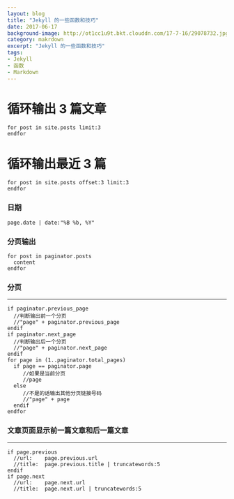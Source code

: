 ```yaml
---
layout: blog
title: "Jekyll 的一些函数和技巧"
date: 2017-06-17
background-image: http://ot1cc1u9t.bkt.clouddn.com/17-7-16/29078732.jpg
category: makrdown
excerpt: "Jekyll 的一些函数和技巧"
tags:
- Jekyll
- 函数
- Markdown
---
```


# 循环输出 3 篇文章

```
for post in site.posts limit:3  
endfor  
```
# 循环输出最近 3 篇

```
for post in site.posts offset:3 limit:3  
endfor 
```
### 日期 


```
page.date | date:"%B %b, %Y"  

```
### 分页输出

```
for post in paginator.posts  
  content  
endfor 

```
### 分页
---
```
if paginator.previous_page  
  //判断输出前一个分页  
  //"page" + paginator.previous_page  
endif  
if paginator.next_page  
  //判断输出后一个分页  
  //"page" + paginator.next_page  
endif  
for page in (1..paginator.total_pages)  
  if page == paginator.page  
     //如果是当前分页  
     //page  
  else  
     //不是的话输出其他分页链接号码  
     //"page" + page  
  endif  
endfor  
```
### 文章页面显示前一篇文章和后一篇文章
***
```
if page.previous  
  //url:    page.previous.url  
  //title:  page.previous.title | truncatewords:5  
endif  
if page.next  
  //url:    page.next.url  
  //title:  page.next.url | truncatewords:5  

```




